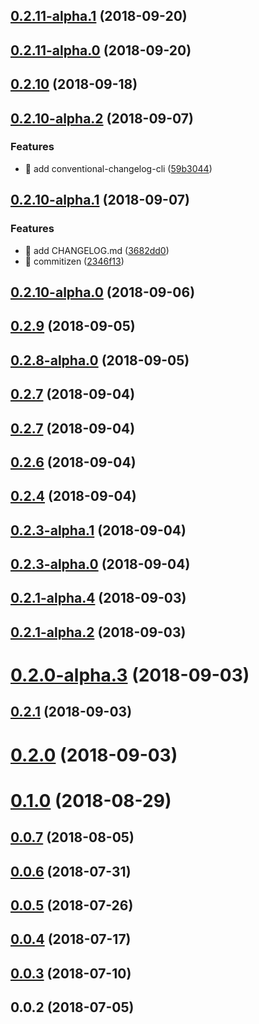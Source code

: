 <a name="0.2.11-alpha.1"></a>

## [0.2.11-alpha.1](https://github.com/vito24/cka/compare/0.2.11-alpha.0...0.2.11-alpha.1) (2018-09-20)

<a name="0.2.11-alpha.0"></a>

## [0.2.11-alpha.0](https://github.com/vito24/cka/compare/0.2.10...0.2.11-alpha.0) (2018-09-20)

<a name="0.2.10"></a>

## [0.2.10](https://github.com/vito24/cka/compare/0.2.10-alpha.2...0.2.10) (2018-09-18)

<a name="0.2.10-alpha.2"></a>

## [0.2.10-alpha.2](https://github.com/vito24/cka/compare/0.2.10-alpha.1...0.2.10-alpha.2) (2018-09-07)

### Features

- 🎸 add conventional-changelog-cli ([59b3044](https://github.com/vito24/cka/commit/59b3044))

<a name="0.2.10-alpha.1"></a>

## [0.2.10-alpha.1](https://github.com/vito24/cka/compare/0.2.10-alpha.0...0.2.10-alpha.1) (2018-09-07)

### Features

- 🎸 add CHANGELOG.md ([3682dd0](https://github.com/vito24/cka/commit/3682dd0))
- 🎸 commitizen ([2346f13](https://github.com/vito24/cka/commit/2346f13))

<a name="0.2.10-alpha.0"></a>

## [0.2.10-alpha.0](https://github.com/vito24/cka/compare/0.2.9...0.2.10-alpha.0) (2018-09-06)

<a name="0.2.9"></a>

## [0.2.9](https://github.com/vito24/cka/compare/0.2.8-alpha.0...0.2.9) (2018-09-05)

<a name="0.2.8-alpha.0"></a>

## [0.2.8-alpha.0](https://github.com/vito24/cka/compare/0.2.7...0.2.8-alpha.0) (2018-09-05)

<a name="0.2.7"></a>

## [0.2.7](https://github.com/vito24/cka/compare/v0.2.7...0.2.7) (2018-09-04)

<a name="0.2.7"></a>

## [0.2.7](https://github.com/vito24/cka/compare/0.2.6...v0.2.7) (2018-09-04)

<a name="0.2.6"></a>

## [0.2.6](https://github.com/vito24/cka/compare/0.2.4...0.2.6) (2018-09-04)

<a name="0.2.4"></a>

## [0.2.4](https://github.com/vito24/cka/compare/0.2.3-alpha.1...0.2.4) (2018-09-04)

<a name="0.2.3-alpha.1"></a>

## [0.2.3-alpha.1](https://github.com/vito24/cka/compare/0.2.3-alpha.0...0.2.3-alpha.1) (2018-09-04)

<a name="0.2.3-alpha.0"></a>

## [0.2.3-alpha.0](https://github.com/vito24/cka/compare/0.2.1-alpha.4...0.2.3-alpha.0) (2018-09-04)

<a name="0.2.1-alpha.4"></a>

## [0.2.1-alpha.4](https://github.com/vito24/cka/compare/0.2.1-alpha.3...0.2.1-alpha.4) (2018-09-03)

<a name="0.2.1-alpha.2"></a>

## [0.2.1-alpha.2](https://github.com/vito24/cka/compare/0.2.1-alpha.1...0.2.1-alpha.2) (2018-09-03)

<a name="0.2.0-alpha.3"></a>

# [0.2.0-alpha.3](https://github.com/vito24/cka/compare/v0.2.1...0.2.0-alpha.3) (2018-09-03)

<a name="0.2.1"></a>

## [0.2.1](https://github.com/vito24/cka/compare/0.2.0-alpha.2...v0.2.1) (2018-09-03)

<a name="0.2.0"></a>

# [0.2.0](https://github.com/vito24/cka/compare/v0.1.0...v0.2.0) (2018-09-03)

<a name="0.1.0"></a>

# [0.1.0](https://github.com/vito24/cka/compare/v0.0.7...v0.1.0) (2018-08-29)

<a name="0.0.7"></a>

## [0.0.7](https://github.com/vito24/cka/compare/v0.0.6...v0.0.7) (2018-08-05)

<a name="0.0.6"></a>

## [0.0.6](https://github.com/vito24/cka/compare/v0.0.5...v0.0.6) (2018-07-31)

<a name="0.0.5"></a>

## [0.0.5](https://github.com/vito24/cka/compare/v0.0.4...v0.0.5) (2018-07-26)

<a name="0.0.4"></a>

## [0.0.4](https://github.com/vito24/cka/compare/v0.0.3...v0.0.4) (2018-07-17)

<a name="0.0.3"></a>

## [0.0.3](https://github.com/vito24/cka/compare/v0.0.2...v0.0.3) (2018-07-10)

<a name="0.0.2"></a>

## 0.0.2 (2018-07-05)
